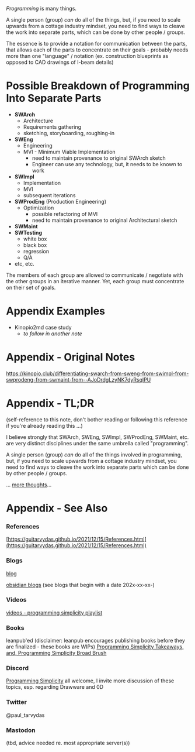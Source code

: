 *Programming* is many things.

A single person (group) *can* do all of the things, but, if you need to scale upwards from a cottage industry mindset, you need to find ways to cleave the work into separate parts, which can be done by other people / groups.

The essence is to provide a notation for communication between the parts, that allows each of the parts to concentrate on their goals
	- probably needs more than one "language" / notation (ex.  construction blueprints as opposed to CAD drawings of I-beam details)

# Possible Breakdown of Programming Into Separate Parts
- **SWArch** 
	- Architecture
	- Requirements gathering
	- sketching, storyboarding, roughing-in
- **SWEng**
	- Engineering
	- MVI - Minimum Viable Implementation
		- need to maintain provenance to original SWArch sketch
		- Engineer can use any technology, but, it needs to be known to work
- **SWImpl**
	- Implementation
	- MVI
	- subsequent iterations
- **SWProdEng** (Production Engineering)
	- Optimization
		- possible refactoring of MVI
		- need to maintain provenance to original Architectural sketch
- **SWMaint**
- **SWTesting**
	- white box
	- black box
	- regression
	- Q/A
- etc, etc.

The members of each group are allowed to communicate / negotiate with the other groups in an iterative manner. Yet, each group must concentrate on their set of goals.

# Appendix Examples
- Kinopio2md case study
	- *to follow in another note*

# Appendix - Original Notes

https://kinopio.club/differentiating-swarch-from-sweng-from-swimpl-from-swprodeng-from-swmaint-from--AJoDrdgLzyNK7dyRsqlPU

# Appendix - TL;DR

(self-reference to this note, don't bother reading or following this reference if you're already reading this ...)

I believe strongly that SWArch, SWEng, SWImpl, SWProdEng, SWMaint, etc. are very distinct disciplines under the same umbrella called "programming".

A single person (group) *can* do all of the things involved in programming, but, if you need to scale upwards from a cottage industry mindset, you need to find ways to cleave the work into separate parts which can be done by other people / groups.

... [more thoughts](https://guitarvydas.github.io/2024/01/02/Programming-Is-Many-Things.html)... 



# Appendix - See Also

### References

[https://guitarvydas.github.io/2021/12/15/References.html](https://guitarvydas.github.io/2021/12/15/References.html)

### Blogs
[blog](https://guitarvydas.github.io/)

[obsidian blogs](https://publish.obsidian.md/programmingsimplicity) (see blogs that begin with a date 202x-xx-xx-)
### Videos
[videos - programming simplicity playlist](https://www.youtube.com/@programmingsimplicity2980)
### Books
leanpub'ed (disclaimer: leanpub encourages publishing books before they are finalized - these books are WIPs)
[Programming Simplicity Takeaways, and, Programming Simplicity Broad Brush](https://leanpub.com/u/paul-tarvydas)
### Discord
[Programming Simplicity](https://discord.gg/Jjx62ypR) all welcome, I invite more discussion of these topics, esp. regarding Drawware and 0D
### Twitter
@paul_tarvydas
### Mastodon
(tbd, advice needed re. most appropriate server(s))

<script src="https://utteranc.es/client.js" 
        repo="guitarvydas/guitarvydas.github.io" 
        issue-term="pathname" 
        theme="github-light" 
        crossorigin="anonymous" 
        async> 
</script> 
